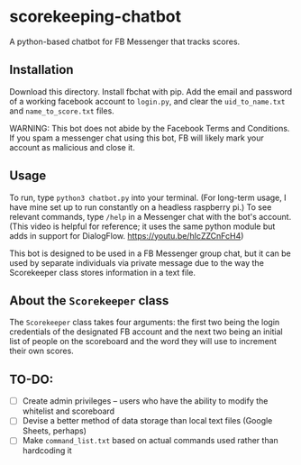 # scorekeeping-chatbot
A python-based chatbot for FB Messenger that tracks scores.  

## Installation

Download this directory. Install fbchat with pip. Add the email and password of a working facebook account to `login.py`, and clear the `uid_to_name.txt` and `name_to_score.txt` files. 

WARNING: This bot does not abide by the Facebook Terms and Conditions. If you spam a messenger chat using this bot, FB will likely mark your account as malicious and close it.

## Usage 

To run, type `python3 chatbot.py` into your terminal. (For long-term usage, I have mine set up to run constantly on a headless raspberry pi.) To see relevant commands, type `/help` in a Messenger chat with the bot's account. (This video is helpful for reference; it uses the same python module but adds in support for DialogFlow. https://youtu.be/hIcZZCnFcH4)

This bot is designed to be used in a FB Messenger group chat, but it can be used by separate individuals via private message due to the way the Scorekeeper class stores information in a text file.

## About the `Scorekeeper` class

The `Scorekeeper` class takes four arguments: the first two being the login credentials of the designated FB account and the next two being an initial list of people on the scoreboard and the word they will use to increment their own scores.

## TO-DO:

- [ ] Create admin privileges – users who have the ability to modify the whitelist and scoreboard
- [ ] Devise a better method of data storage than local text files (Google Sheets, perhaps)
- [ ] Make `command_list.txt` based on actual commands used rather than hardcoding it
